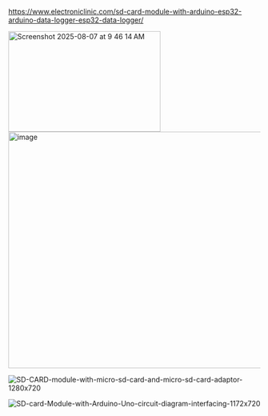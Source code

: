 https://www.electroniclinic.com/sd-card-module-with-arduino-esp32-arduino-data-logger-esp32-data-logger/

<img width="304" height="201" alt="Screenshot 2025-08-07 at 9 46 14 AM" src="https://github.com/user-attachments/assets/095e4b55-2577-4338-8ec0-052fd39e07e3" />
<img width="541" height="473" alt="image" src="https://github.com/user-attachments/assets/a3e6200e-7b66-4ed4-8698-de4bc89213c9" />


![SD-CARD-module-with-micro-sd-card-and-micro-sd-card-adaptor-1280x720](https://github.com/user-attachments/assets/de632687-8217-4f35-bf60-9c8eeb067b3d)

![SD-card-Module-with-Arduino-Uno-circuit-diagram-interfacing-1172x720](https://github.com/user-attachments/assets/70db7e41-dd3f-442d-ab34-df82140a9771)

